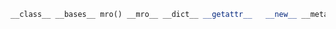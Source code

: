 ```python
__class__ __bases__ mro() __mro__ __dict__ __getattr__   __new__ __metadata__ __str__ __repr__
```




